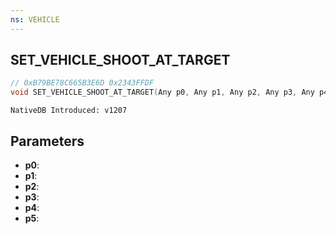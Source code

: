 ```yaml
---
ns: VEHICLE
---
```

## SET_VEHICLE_SHOOT_AT_TARGET

```c
// 0xB79BE78C665B3E6D 0x2343FFDF
void SET_VEHICLE_SHOOT_AT_TARGET(Any p0, Any p1, Any p2, Any p3, Any p4, Any p5);
```

```
NativeDB Introduced: v1207
```

## Parameters
* **p0**:
* **p1**:
* **p2**:
* **p3**:
* **p4**:
* **p5**:
